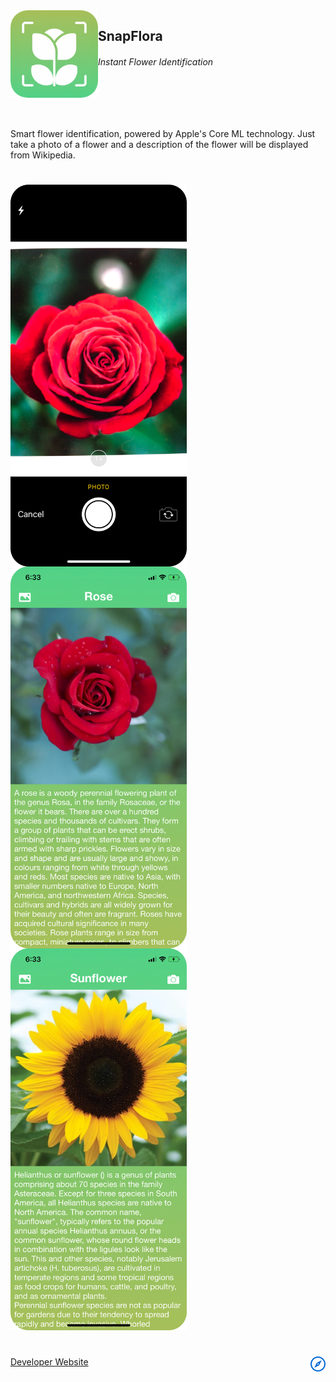 <img align="left" width="140" height="140" src="https://raw.githubusercontent.com/louismenacho/Images/master/Apps/SnapFlora/icon.png"> 

## SnapFlora
###### Instant Flower Identification

<br/><br/><br/>

Smart flower identification, powered by Apple's Core ML technology. Just take a photo of a flower and a description of the flower will be displayed from Wikipedia.
#

<img align="left" width="282" height="611" src="https://raw.githubusercontent.com/louismenacho/Images/master/Apps/SnapFlora/1.png"> 

<img align="left" width="282" height="611" src="https://raw.githubusercontent.com/louismenacho/Images/master/Apps/SnapFlora/2.png"> 

<img width="282" height="611" src="https://raw.githubusercontent.com/louismenacho/Images/master/Apps/SnapFlora/3.png"> 

#

<a href="https://louismenacho.github.io">
  <img align="right" src="https://raw.githubusercontent.com/louismenacho/Images/master/compass.png">
</a>

[Developer Website](https://louismenacho.github.io)
